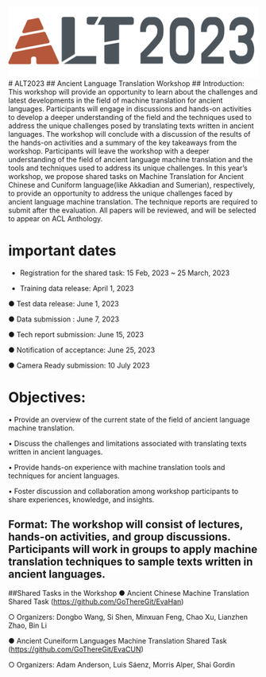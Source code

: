 <div align='center'>
<img src = 'https://github.com/GoThereGit/ALT/blob/main/ALT1.png'>
</div>
# ALT2023
## Ancient Language Translation Workshop
## Introduction: This workshop will provide an opportunity to learn about the challenges and latest developments in the field of machine translation for ancient languages. Participants will engage in discussions and hands-on activities to develop a deeper understanding of the field and the techniques used to address the unique challenges posed by translating texts written in ancient languages. The workshop will conclude with a discussion of the results of the hands-on activities and a summary of the key takeaways from the workshop. Participants will leave the workshop with a deeper understanding of the field of ancient language machine translation and the tools and techniques used to address its unique challenges. In this year’s workshop, we propose shared tasks on Machine Translation for Ancient Chinese and Cuniform language(like Akkadian and Sumerian), respectively, to provide an opportunity to address the unique challenges faced by ancient language machine translation. The technique reports are required to submit after the evaluation. All papers will be reviewed, and will be selected to appear on ACL Anthology. 

# important dates
*	Registration for the shared task: 15 Feb, 2023 ~ 25 March, 2023

*	Training data release: April 1, 2023

●	Test data release: June 1, 2023

●	Data submission : June 7, 2023

●	Tech report submission: June 15, 2023

●	Notification of acceptance: June 25, 2023

●	Camera Ready submission:  10 July 2023

# Objectives: 
•	Provide an overview of the current state of the field of ancient language machine translation.

•	Discuss the challenges and limitations associated with translating texts written in ancient languages.

•	Provide hands-on experience with machine translation tools and techniques for ancient languages.

•	Foster discussion and collaboration among workshop participants to share experiences, knowledge, and insights.

## Format: The workshop will consist of lectures, hands-on activities, and group discussions. Participants will work in groups to apply machine translation techniques to sample texts written in ancient languages.

##Shared Tasks in the Workshop
●	Ancient Chinese Machine Translation Shared Task (https://github.com/GoThereGit/EvaHan)

○	Organizers: Dongbo Wang, Si Shen, Minxuan Feng, Chao Xu, Lianzhen Zhao, Bin Li

●	Ancient Cuneiform Languages Machine Translation Shared Task (https://github.com/GoThereGit/EvaCUN) 

○	Organizers: Adam Anderson, Luis Sáenz, Morris Alper, Shai Gordin 


